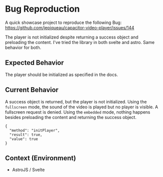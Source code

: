 # Bug Reproduction
A quick showcase project to reproduce the following Bug:
https://github.com/jepiqueau/capacitor-video-player/issues/144

The player is not initialized despite returning a success object and preloading the content.
I've tried the library in both svelte and astro. Same behavior for both.

## Expected Behavior
The player should be initialized as specified in the docs.

## Current Behavior
A success object is returned, but the player is not initialized.
Using the `fullscreen` mode, the sound of the video is played but no player is visible. A fullscreen request is denied.
Using the `embedded` mode, nothing happens besides preloading the content and returning the success object.

```
{
  "method": "initPlayer",
  "result": true,
  "value": true
}
```

## Context (Environment)
- AstroJS / Svelte